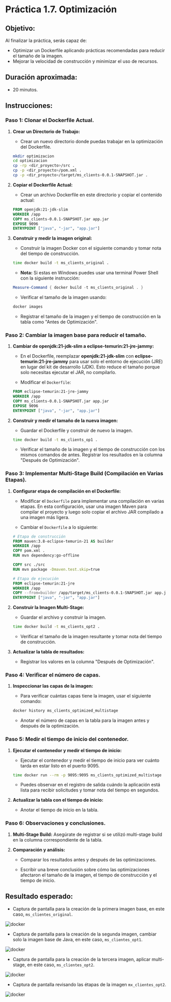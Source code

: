 # Práctica 1.7. Optimización

## Objetivo:

Al finalizar la práctica, serás capaz de:
- Optimizar un Dockerfile aplicando prácticas recomendadas para reducir el tamaño de la imagen.
- Mejorar la velocidad de construcción y minimizar el uso de recursos.

## Duración aproximada:
- 20 minutos.

## Instrucciones:

### Paso 1: Clonar el Dockerfile Actual.

1. **Crear un Directorio de Trabajo:**

    - Crear un nuevo directorio donde puedas trabajar en la optimización del Dockerfile.

    ```bash
    mkdir optimizacion
    cd optimizacion
    cp -rp <dir_proyecto>/src .
    cp -p <dir_proyecto>/pom.xml .
    cp -p <dir_proyecto>/target/ms_clients-0.0.1-SNAPSHOT.jar .
    ```

2. **Copiar el Dockerfile Actual:**

    - Crear un archivo Dockerfile en este directorio y copiar el contenido actual:

    ```dockerfile
    FROM openjdk:21-jdk-slim
    WORKDIR /app
    COPY ms_clients-0.0.1-SNAPSHOT.jar app.jar
    EXPOSE 9096
    ENTRYPOINT ["java", "-jar", "app.jar"]

    ```

3. **Construir y medir la imagen original:**

    - Construir la imagen Docker con el siguiente comando y tomar nota del tiempo de construcción.
      
    ```bash
    time docker build -t ms_clients_original .
    ```

    - **Nota:** Si estas en Windows puedes usar una terminal Power Shell con la siguiente instrucción:

    ```PowerShell
    Measure-Command { docker build -t ms_clients_original . }

    ```


    - Verificar el tamaño de la imagen usando:

    ```bash
    docker images  
    ```

    - Registrar el tamaño de la imagen y el tiempo de construcción en la tabla como "Antes de Optimización".

### Paso 2: Cambiar la imagen base para reducir el tamaño.

1. **Cambiar de openjdk:21-jdk-slim a eclipse-temurin:21-jre-jammy:**

    - En el Dockerfile, reemplazar **openjdk:21-jdk-slim** con **eclipse-temurin:21-jre-jammy** para usar solo el entorno de ejecución (JRE) en lugar del kit de desarrollo (JDK). Esto reduce el tamaño porque solo necesitas ejecutar el JAR, no compilarlo.

    - Modificar el `Dockerfile`:

    ```dockerfile
    FROM eclipse-temurin:21-jre-jammy
    WORKDIR /app
    COPY ms_clients-0.0.1-SNAPSHOT.jar app.jar
    EXPOSE 9096
    ENTRYPOINT ["java", "-jar", "app.jar"]
    ```

2. **Construir y medir el tamaño de la nueva imagen:**

    - Guardar el Dockerfile y construir de nuevo la imagen.

    ```bash
    time docker build -t ms_clients_op1 .
    ```

    - Verificar el tamaño de la imagen y el tiempo de construcción con los mismos comandos de antes. Registrar los resultados en la columna "Después de Optimización".

### Paso 3: Implementar Multi-Stage Build (Compilación en Varias Etapas).

1. **Configurar etapa de compilación en el Dockerfile:**

    - Modificar el `Dockerfile` para implementar una compilación en varias etapas. En esta configuración, usar una imagen Maven para compilar el proyecto y luego solo copiar el archivo JAR compilado a una imagen más ligera.

    - Cambiar el `Dockerfile` a lo siguiente:

    ```dockerfile
    # Etapa de construcción
    FROM maven:3.8-eclipse-temurin-21 AS builder
    WORKDIR /app
    COPY pom.xml .
    RUN mvn dependency:go-offline

    COPY src ./src
    RUN mvn package -Dmaven.test.skip=true

    # Etapa de ejecución
    FROM eclipse-temurin:21-jre
    WORKDIR /app
    COPY --from=builder /app/target/ms_clients-0.0.1-SNAPSHOT.jar app.jar
    ENTRYPOINT ["java", "-jar", "app.jar"]

    ```

2. **Construir la Imagen Multi-Stage:**

    - Guardar el archivo y construir la imagen.

    ```bash
    time docker build -t ms_clients_opt2 .
    ```

    - Verificar el tamaño de la imagen resultante y tomar nota del tiempo de construcción.

3. **Actualizar la tabla de resultados:**

    - Registrar los valores en la columna "Después de Optimización".

### Paso 4: Verificar el número de capas.

1. **Inspeccionar las capas de la imagen:**

    - Para verificar cuántas capas tiene la imagen, usar el siguiente comando:

    ```bash
    docker history ms_clients_optimized_multistage
    ```

    - Anotar el número de capas en la tabla para la imagen antes y después de la optimización.

### Paso 5: Medir el tiempo de inicio del contenedor.

1. **Ejecutar el contenedor y medir el tiempo de inicio:**

    - Ejecutar el contenedor y medir el tiempo de inicio para ver cuánto tarda en estar listo en el puerto 9095.

    ```bash
    time docker run --rm -p 9095:9095 ms_clients_optimized_multistage
    ```

    - Puedes observar en el registro de salida cuándo la aplicación está lista para recibir solicitudes y tomar nota del tiempo en segundos.

2. **Actualizar la tabla con el tiempo de inicio:**

    - Anotar el tiempo de inicio en la tabla.

### Paso 6: Observaciones y conclusiones.

1. **Multi-Stage Build:** Asegúrate de registrar si se utilizó multi-stage build en la columna correspondiente de la tabla.

2. **Comparación y análisis:**

    - Comparar los resultados antes y después de las optimizaciones.

    - Escribir una breve conclusión sobre cómo las optimizaciones afectaron el tamaño de la imagen, el tiempo de construcción y el tiempo de inicio.

## Resultado esperado:

- Captura de pantalla para la creación de la primera imagen base, en este caso, `ms_clientes_original`.

![docker ](../images/u1_7_1.png)

- Captura de pantalla para la creación de la segunda imagen, cambiar solo la imagen base de Java, en este caso, `ms_clientes_opt1`.

![docker ](../images/u1_7_2.png)

- Captura de pantalla para la creación de la tercera imagen, aplicar multi-stage, en este caso, `ms_clientes_opt2`.

![docker ](../images/u1_7_3.png)

- Captura de pantalla revisando las étapas de la imagen `mx_clientes_opt2`.

![docker ](../images/u1_7_4.png)
